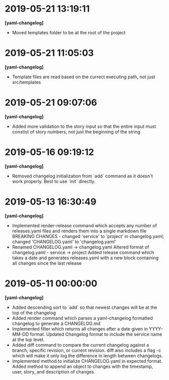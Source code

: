 # 2019-05-21 13:19:11
**[yaml-changelog]**
- Moved templates folder to be at the root of the project

# 2019-05-21 11:05:03
**[yaml-changelog]**
- Template files are read based on the currect executing path, not just src/templates

# 2019-05-21 09:07:06
**[yaml-changelog]**
- Added more validation to the story input so that the entire input must constist of story numbers, not just the beginning of the string

# 2019-05-16 09:19:12
**[yaml-changelog]**
- Removed changelog initialization from &#x60;add&#x60; command as it doesn&#x27;t work properly. Best to use &#x60;init&#x60; directly.

# 2019-05-13 16:30:49
**[yaml-changelog]**
- Implemented render-release command which accepts any number of releases.yaml files and renders them into a single markdown file
BREAKING CHANGES - changed &#x27;service&#x27; to &#x27;project&#x27; in changelog.yaml; changed &#x27;CHANGELOG.yaml&#x27; to &#x27;changelog.yaml&#x27;
- Renamed CHANGELOG.yaml -&gt; changelog.yaml
Altered format of changelog.yaml - service -&gt; project
Added release command which takes a date and generates releases.yaml with a new block containing all changes since the last release

# 2019-05-11 00:00:00
**[yaml-changelog]**
- Added descending sort to &#x60;add&#x60; so that newest changes will be at the top of the changelog
- Added render command which parses a yaml-changelog formatted changelog to generate a CHANGELOG.md
- Implemented filter which returns all changes after a date given in YYYY-MM-DD format.
Updated Changelog format to include the service name at the top level.
- Added diff command to compare the current changelog against a branch, specific revision, or current revision.
diff also includes a flag -c which will make it only log the difference in length between changelogs.
- Implemented method to initialize CHANGELOG.yaml in expected format.
Added method to append an object to changes with the timestamp, user, story, and description of changes.


